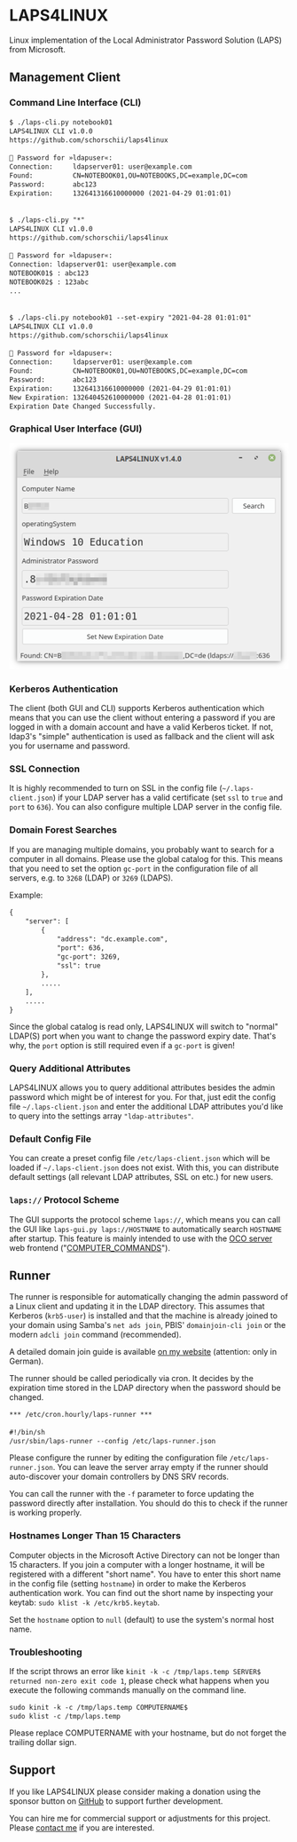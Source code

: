# LAPS4LINUX
Linux implementation of the Local Administrator Password Solution (LAPS) from Microsoft.

## Management Client
### Command Line Interface (CLI)
```
$ ./laps-cli.py notebook01
LAPS4LINUX CLI v1.0.0
https://github.com/schorschii/laps4linux

🔑 Password for »ldapuser«:
Connection:     ldapserver01: user@example.com
Found:          CN=NOTEBOOK01,OU=NOTEBOOKS,DC=example,DC=com
Password:       abc123
Expiration:     132641316610000000 (2021-04-29 01:01:01)


$ ./laps-cli.py "*"
LAPS4LINUX CLI v1.0.0
https://github.com/schorschii/laps4linux

🔑 Password for »ldapuser«:
Connection: ldapserver01: user@example.com
NOTEBOOK01$ : abc123
NOTEBOOK02$ : 123abc
...


$ ./laps-cli.py notebook01 --set-expiry "2021-04-28 01:01:01"
LAPS4LINUX CLI v1.0.0
https://github.com/schorschii/laps4linux

🔑 Password for »ldapuser«:
Connection:     ldapserver01: user@example.com
Found:          CN=NOTEBOOK01,OU=NOTEBOOKS,DC=example,DC=com
Password:       abc123
Expiration:     132641316610000000 (2021-04-29 01:01:01)
New Expiration: 132640452610000000 (2021-04-28 01:01:01)
Expiration Date Changed Successfully.
```

### Graphical User Interface (GUI)
![screenshot](.github/screenshot.png)

### Kerberos Authentication
The client (both GUI and CLI) supports Kerberos authentication which means that you can use the client without entering a password if you are logged in with a domain account and have a valid Kerberos ticket. If not, ldap3's "simple" authentication is used as fallback and the client will ask you for username and password.

### SSL Connection
It is highly recommended to turn on SSL in the config file (`~/.laps-client.json`) if your LDAP server has a valid certificate (set `ssl` to `true` and `port` to `636`). You can also configure multiple LDAP server in the config file.

### Domain Forest Searches
If you are managing multiple domains, you probably want to search for a computer in all domains. Please use the global catalog for this. This means that you need to set the option `gc-port` in the configuration file of all servers, e.g. to `3268` (LDAP) or `3269` (LDAPS).

Example:
```
{
    "server": [
        {
            "address": "dc.example.com",
            "port": 636,
            "gc-port": 3269,
            "ssl": true
        },
        .....
    ],
    .....
}
```

Since the global catalog is read only, LAPS4LINUX will switch to "normal" LDAP(S) port when you want to change the password expiry date. That's why, the `port` option is still required even if a `gc-port` is given!

### Query Additional Attributes
LAPS4LINUX allows you to query additional attributes besides the admin password which might be of interest for you. For that, just edit the config file `~/.laps-client.json` and enter the additional LDAP attributes you'd like to query into the settings array `"ldap-attributes"`.

### Default Config File
You can create a preset config file `/etc/laps-client.json` which will be loaded if `~/.laps-client.json` does not exist. With this, you can distribute default settings (all relevant LDAP attributes, SSL on etc.) for new users.

### `laps://` Protocol Scheme
The GUI supports the protocol scheme `laps://`, which means you can call the GUI like `laps-gui.py laps://HOSTNAME` to automatically search `HOSTNAME` after startup. This feature is mainly intended to use with the [OCO server](https://github.com/schorschii/OCO-Server) web frontend ("[COMPUTER_COMMANDS](https://github.com/schorschii/OCO-Server/blob/master/docs/Computers.md#client-commands)").

## Runner
The runner is responsible for automatically changing the admin password of a Linux client and updating it in the LDAP directory. This assumes that Kerberos (`krb5-user`) is installed and that the machine is already joined to your domain using Samba's `net ads join`, PBIS' `domainjoin-cli join` or the modern `adcli join` command (recommended).

A detailed domain join guide is available [on my website](https://georg-sieber.de/?page=blog-linux-im-unternehmen) (attention: only in German).

The runner should be called periodically via cron. It decides by the expiration time stored in the LDAP directory when the password should be changed.
```
*** /etc/cron.hourly/laps-runner ***

#!/bin/sh
/usr/sbin/laps-runner --config /etc/laps-runner.json
```

Please configure the runner by editing the configuration file `/etc/laps-runner.json`. You can leave the server array empty if the runner should auto-discover your domain controllers by DNS SRV records.

You can call the runner with the `-f` parameter to force updating the password directly after installation. You should do this to check if the runner is working properly.

### Hostnames Longer Than 15 Characters
Computer objects in the Microsoft Active Directory can not be longer than 15 characters. If you join a computer with a longer hostname, it will be registered with a different "short name". You have to enter this short name in the config file (setting `hostname`) in order to make the Kerberos authentication work. You can find out the short name by inspecting your keytab: `sudo klist -k /etc/krb5.keytab`.

Set the `hostname` option to `null` (default) to use the system's normal host name.

### Troubleshooting
If the script throws an error like `kinit -k -c /tmp/laps.temp SERVER$ returned non-zero exit code 1`, please check what happens when you execute the following commands manually on the command line.
```
sudo kinit -k -c /tmp/laps.temp COMPUTERNAME$
sudo klist -c /tmp/laps.temp
```
Please replace COMPUTERNAME with your hostname, but do not forget the trailing dollar sign.

## Support
If you like LAPS4LINUX please consider making a donation using the sponsor button on [GitHub](https://github.com/schorschii/LAPS4LINUX) to support further development.

You can hire me for commercial support or adjustments for this project. Please [contact me](https://georg-sieber.de/?page=impressum) if you are interested.
